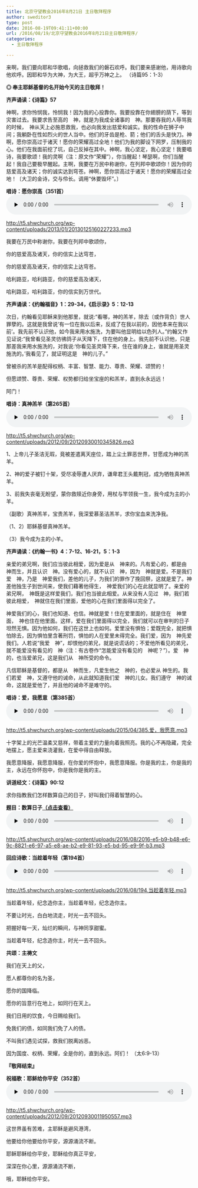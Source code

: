 ```yaml
---
title: 北京守望教会2016年8月21日 主日敬拜程序
author: sweditor3
type: post
date: 2016-08-19T09:41:11+00:00
url: /2016/08/19/北京守望教会2016年8月21日主日敬拜程序/
categories:
  - 主日敬拜程序

---
```

来啊，我们要向耶和华歌唱，向拯救我们的磐石欢呼。我们要来感谢他，用诗歌向他欢呼。因耶和华为大神，为大王，超乎万神之上。 （诗篇95：1-3）

**◎ 奉主耶稣基督的名开始今天的主日敬拜！**

**齐声诵读：《诗篇》57**

神啊，求你怜悯我，怜悯我！因为我的心投靠你。我要投靠在你翅膀的荫下，等到灾害过去。我要求告至高的　神，就是为我成全诸事的　神。那要吞我的人辱骂我的时候，　神从天上必施恩救我，也必向我发出慈爱和诚实。我的性命在狮子中间；我躺卧在性如烈火的世人当中。他们的牙齿是枪、箭；他们的舌头是快刀。神啊，愿你崇高过于诸天！愿你的荣耀高过全地！他们为我的脚设下网罗，压制我的心。他们在我面前挖了坑，自己反掉在其中。神啊，我心坚定，我心坚定！我要唱诗，我要歌颂！我的灵啊（注：原文作“荣耀”），你当醒起！琴瑟啊，你们当醒起！我自己要极早醒起。主啊，我要在万民中称谢你，在列邦中歌颂你！因为你的慈爱高及诸天；你的诚实达到穹苍。神啊，愿你崇高过于诸天！愿你的荣耀高过全地！〔大卫的金诗，交与伶长。调用“休要毁坏”。〕

**唱诗：愿你崇高（351首）**<audio class="wp-audio-shortcode" id="audio-14205-654" preload="none" style="width: 100%;" controls="controls"><source type="audio/mpeg" src="http://t5.shwchurch.org/wp-content/uploads/2013/01/20130125160227233.mp3?_=654" />

<http://t5.shwchurch.org/wp-content/uploads/2013/01/20130125160227233.mp3></audio> 

我要在万民中称谢你，我要在列邦中歌颂你，
  
你的慈爱高及诸天，你的信实上达穹苍，
  
你的慈爱高及诸天，你的信实上达穹苍。

哈利路亚，哈利路亚，你的慈爱高及诸天，
  
哈利路亚，哈利路亚，你的信实到万世代。

**齐声诵读：《约翰福音》1：29-34，《启示录》5：12-13**

次日，约翰看见耶稣来到他那里，就说:“看哪，神的羔羊，除去〔或作背负〕世人罪孽的。这就是我曾说‘有一位在我以后来，反成了在我以前的，因他本来在我以前’。我先前不认识他，如今我来用水施洗，为要叫他显明给以色列人。”约翰又作见证说:“我曾看见圣灵彷彿鸽子从天降下，住在他的身上。我先前不认识他，只是那差我来用水施洗的，对我说:‘你看见圣灵降下来，住在谁的身上，谁就是用圣灵施洗的。’我看见了，就证明这是　神的儿子。”

曾被杀的羔羊是配得权柄、丰富、智慧、能力、尊贵、荣耀、颂赞的！
  
但愿颂赞、尊贵、荣耀、权势都归给坐宝座的和羔羊，直到永永远远！
  
阿门！

**唱诗：真神羔羊（第265首）**<audio class="wp-audio-shortcode" id="audio-14205-655" preload="none" style="width: 100%;" controls="controls"><source type="audio/mpeg" src="http://t5.shwchurch.org/wp-content/uploads/2012/09/20120930010345826.mp3?_=655" />

<http://t5.shwchurch.org/wp-content/uploads/2012/09/20120930010345826.mp3></audio> 

1、上帝儿子圣洁无瑕，竟被差遣离天座位，踏上尘土罪恶世界，甘愿成为神的羔羊。
  
2、神的爱子被钉十架，受尽凌辱遭人厌弃，谦卑君王头戴荆冠，成为牺牲真神羔羊。
  
3、前我失丧毫无盼望，蒙你救赎近你身旁，用杖与竿领我一生，我今成为主的小羊。
  
（副歌）真神羔羊，宝贵羔羊，我深爱慕圣洁羔羊，求你宝血来洗净我。
  
（1、2）耶稣基督真神羔羊。
  
（3）我今成为主的小羊。

**齐声诵读：《约翰一书》4：7-12、16-21，5：1-3**

亲爱的弟兄啊，我们应当彼此相爱，因为爱是从　神来的。凡有爱心的，都是由　神而生，并且认识　神。没有爱心的，就不认识　神，因为　神就是爱。不是我们爱　神，乃是　神爱我们，差他的儿子，为我们的罪作了挽回祭，这就是爱了。神差他独生子到世间来，使我们藉著他得生，　神爱我们的心在此就显明了。亲爱的弟兄啊，　神既是这样爱我们，我们也当彼此相爱。从来没有人见过　神，我们若彼此相爱，　神就住在我们里面，爱他的心在我们里面得以完全了。

神爱我们的心，我们也知道、也信。神就是爱！住在爱里面的，就是住在　神里面，　神也住在他里面。这样，爱在我们里面得以完全，我们就可以在审判的日子坦然无惧。因为他如何，我们在这世上也如何。爱里没有惧怕；爱既完全，就把惧怕除去，因为惧怕里含著刑罚，惧怕的人在爱里未得完全。我们爱，因为　神先爱我们。人若说“我爱　神”，却恨他的弟兄，就是说谎话的；不爱他所看见的弟兄，就不能爱没有看见的　神（注：有古卷作“怎能爱没有看见的　神呢？”）。爱　神的，也当爱弟兄，这是我们从　神所受的命令。

凡信耶稣是基督的，都是从　神而生，凡爱生他之　神的，也必爱从 神生的。我们若爱　神，又遵守他的诫命，从此就知道我们爱　神的儿女。我们遵守　神的诫命，这就是爱他了，并且他的诫命不是难守的。

**唱诗：爱，我愿意（第385首）**<audio class="wp-audio-shortcode" id="audio-14205-656" preload="none" style="width: 100%;" controls="controls"><source type="audio/mpeg" src="http://t5.shwchurch.org/wp-content/uploads/2015/04/385.爱，我愿意.mp3?_=656" />

<http://t5.shwchurch.org/wp-content/uploads/2015/04/385.爱，我愿意.mp3></audio> 

十字架上的光芒温柔又慈祥，带着主爱的力量向着我照亮。我的心不再隐藏，完全地摆上，愿主爱来浇灌我，在爱中得自由释放。
  
我愿意降服，我愿意降服，在你爱的怀抱中，我愿意降服。你是我的主，你是我的主，永远在你怀抱中，你是我你是我的主。

**讲道经文：《诗篇》90:12**
  
求你指教我们怎样数算自己的日子，好叫我们得着智慧的心。

**题目：数算日子[（点击查看）][1]**<audio class="wp-audio-shortcode" id="audio-14205-657" preload="none" style="width: 100%;" controls="controls"><source type="audio/mpeg" src="http://t5.shwchurch.org/wp-content/uploads/2016/08/2016-e5-b9-b48-e6-9c-8821-e6-97-a5-e8-ae-b2-e9-81-93-e5-bd-95-e9-9f-b3.mp3?_=657" />

<http://t5.shwchurch.org/wp-content/uploads/2016/08/2016-e5-b9-b48-e6-9c-8821-e6-97-a5-e8-ae-b2-e9-81-93-e5-bd-95-e9-9f-b3.mp3></audio> 

**回应诗歌：当趁着年轻（第194首）**<audio class="wp-audio-shortcode" id="audio-14205-658" preload="none" style="width: 100%;" controls="controls"><source type="audio/mpeg" src="http://t5.shwchurch.org/wp-content/uploads/2016/08/194.当趁着年轻.mp3?_=658" />

<http://t5.shwchurch.org/wp-content/uploads/2016/08/194.当趁着年轻.mp3></audio> 

当趁着年轻，纪念造你主，当趁着年轻，纪念造你主。
  
不要让时光，白白地流走，时光一去不回头。
  
把握好每一天，灿烂的瞬间，与神同享甜蜜。
  
当趁着年轻，纪念造你主，时光一去不回头。
  
**共颂：主祷文**
  
我们在天上的父，
  
愿人都尊你的名为圣，
  
愿你的国降临。
  
愿你的旨意行在地上，如同行在天上。
  
我们日用的饮食，今日赐给我们。
  
免我们的债，如同我们免了人的债。
  
不叫我们遇见试探，救我们脱离凶恶。
  
因为国度、权柄、荣耀，全是你的，直到永远。阿们！ （太6:9-13）

**『敬拜结束』**

**祝福歌：耶稣给你平安（352首）**<audio class="wp-audio-shortcode" id="audio-14205-659" preload="none" style="width: 100%;" controls="controls"><source type="audio/mpeg" src="http://t5.shwchurch.org/wp-content/uploads/2012/09/20120930011950557.mp3?_=659" />

<http://t5.shwchurch.org/wp-content/uploads/2012/09/20120930011950557.mp3></audio> 

这世界虽有苦难，主耶稣是避风港湾，
  
他要给你他要给你平安，源源涌流不断。
  
耶稣耶稣给你平安，耶稣给你真正平安，
  
深深在你心里，源源涌流不断，
  
哦，耶稣给你平安。

 [1]: /2016/08/19/数算日子2016年8月21日主日讲章小白牧师/